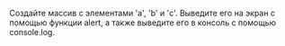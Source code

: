 Создайте массив с элементами 'a', 'b' и 'c'. Выведите его на экран с помощью функции alert, а также выведите его в консоль с помощью console.log.